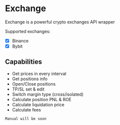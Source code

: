 # Exchange
 
Exchange is a powerful crypto exchanges API wrapper

Supported exchanges:

- [x] Binance
- [x] Bybit

## Capabilities

- Get prices in every interval
- Get positions info
- Open/Close positions
- TP/SL set & edit
- Switch margin type (cross/isolated)
- Calculate position PNL & ROE
- Calculate liquidation price
- Calculate fees

`Manual will be soon`
